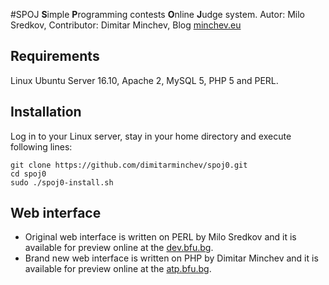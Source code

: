 #SPOJ
**S**imple **P**rogramming contests **O**nline **J**udge system.
Autor: Milo Sredkov, Contributor: Dimitar Minchev, Blog [minchev.eu][1]

## Requirements
Linux Ubuntu Server 16.10, Apache 2, MySQL 5, PHP 5 and PERL.

## Installation
Log in to your Linux server, stay in your home directory and execute following lines:
```
git clone https://github.com/dimitarminchev/spoj0.git
cd spoj0
sudo ./spoj0-install.sh
```

## Web interface
- Original web interface is written on PERL by Milo Sredkov and it is available for preview online at the [dev.bfu.bg][2]. 
- Brand new web interface is written on PHP by Dimitar Minchev and it is available for preview online at the [atp.bfu.bg][3].

[1]: http://www.miinchev.eu
[2]: http://dev.bfu.bg/spoj/
[3]: http://atp.bfu.bg/spoj/
